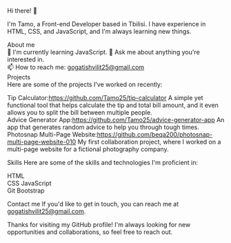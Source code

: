 Hi there! 👋

I'm Tamo, a Front-end Developer based in Tbilisi. I have experience in HTML, CSS, and JavaScript, and I'm always learning new things.

About me  
🌱 I'm currently learning JavaScript. 
💬 Ask me about anything you're interested in.  
📫 How to reach me: gogatishvilit25@gmail.com   
Projects  
Here are some of the projects I've worked on recently:  

Tip Calculator:https://github.com/Tamo25/tip-calculator A simple yet functional tool that helps calculate the tip and total bill amount, and it even allows you to split the bill between multiple people.  
Advice Generator App:https://github.com/Tamo25/advice-generator-app An app that generates random advice to help you through tough times.  
Photosnap Multi-Page Website:https://github.com/beqa200/photosnap-multi-page-website-010 My first collaboration project, where I worked on a multi-page website for a fictional photography company. 

Skills
Here are some of the skills and technologies I'm proficient in:

HTML  
CSS 
JavaScript  
Git 
Bootstrap

Contact me
If you'd like to get in touch, you can reach me at gogatishvilit25@gmail.com.

Thanks for visiting my GitHub profile! I'm always looking for new opportunities and collaborations, so feel free to reach out.

